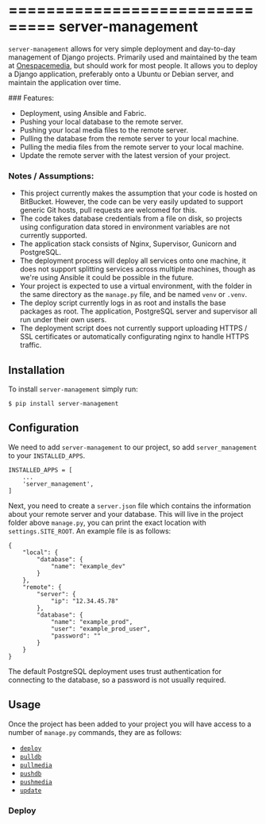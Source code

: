 ===============================
server-management
===============================

``server-management`` allows for very simple deployment and day-to-day management of Django projects.  Primarily used and maintained by the team at [Onespacemedia](http://www.onespacemedia.com/), but should work for most people.  It allows you to deploy a Django application, preferably onto a Ubuntu or Debian server, and maintain the application over time.

### Features:

* Deployment, using Ansible and Fabric.
* Pushing your local database to the remote server.
* Pushing your local media files to the remote server.
* Pulling the database from the remote server to your local machine.
* Pulling the media files from the remote server to your local machine.
* Update the remote server with the latest version of your project.

### Notes / Assumptions:

* This project currently makes the assumption that your code is hosted on BitBucket.  However, the code can be very easily updated to support generic Git hosts, pull requests are welcomed for this.
* The code takes database credentials from a file on disk, so projects using configuration data stored in environment variables are not currently supported.
* The application stack consists of Nginx, Supervisor, Gunicorn and PostgreSQL.
* The deployment process will deploy all services onto one machine, it does not support splitting services across multiple machines, though as we're using Ansible it could be possible in the future.
* Your project is expected to use a virtual environment, with the folder in the same directory as the ``manage.py`` file, and be named ``venv`` or ``.venv``.
* The deploy script currently logs in as root and installs the base packages as root. The application, PostgreSQL server and supervisor all run under their own users.
* The deployment script does not currently support uploading HTTPS / SSL certificates or automatically configurating nginx to handle HTTPS traffic.

Installation
------------

To install ``server-management`` simply run:

    $ pip install server-management
    
Configuration
-------------

We need to add ``server-management`` to our project, so add ``server_management`` to your ``INSTALLED_APPS``.

    INSTALLED_APPS = [
        ...
        'server_management',
    ]
    
Next, you need to create a ``server.json`` file which contains the information about your remote server and your database. This will live in the project folder above ``manage.py``, you can print the exact location with ``settings.SITE_ROOT``. An example file is as follows:

    {
        "local": {
            "database": {
                "name": "example_dev"
            }
        },
        "remote": {
            "server": {
                "ip": "12.34.45.78"
            },
            "database": {
                "name": "example_prod",
                "user": "example_prod_user",
                "password": ""
            }
        }
    }

The default PostgreSQL deployment uses trust authentication for connecting to the database, so a password is not usually required.


Usage
-----

Once the project has been added to your project you will have access to a number of ``manage.py`` commands, they are as follows:

* [``deploy``](#user-content-deploy)
* [``pulldb``](#user-content-pulldb)
* [``pullmedia``](#user-content-pullmedia)
* [``pushdb``](#user-content-pushdb)
* [``pushmedia``](#user-content-pushmedia)
* [``update``](#user-content-update)

### Deploy